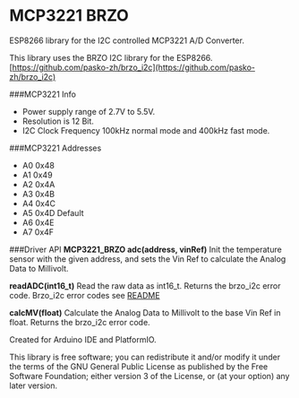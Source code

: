 # MCP3221 BRZO

ESP8266 library for the I2C controlled MCP3221 A/D Converter.

This library uses the BRZO I2C library for the ESP8266.
[https://github.com/pasko-zh/brzo_i2c](https://github.com/pasko-zh/brzo_i2c)

###MCP3221 Info
- Power supply range of 2.7V to 5.5V.
- Resolution is 12 Bit.
- I2C Clock Frequency 100kHz normal mode and 400kHz fast mode.


###MCP3221 Addresses
  - A0	0x48
  - A1	0x49
  - A2	0x4A
  - A3	0x4B
  - A4	0x4C
  - A5	0x4D  Default
  - A6	0x4E
  - A7	0x4F
  
###Driver API
**MCP3221_BRZO adc(address, vinRef)**
Init the temperature sensor with the given address, and sets the Vin Ref to calculate the Analog Data to Millivolt.

**readADC(int16_t)**
Read the raw data as int16_t. Returns the brzo_i2c error code.
Brzo_i2c error codes see [README](https://github.com/pasko-zh/brzo_i2c/blob/master/README.md)

**calcMV(float)**
Calculate the Analog Data to Millivolt to the base Vin Ref in float. Returns the brzo_i2c error code.


Created for Arduino IDE and PlatformIO.


This library is free software; you can redistribute it and/or
modify it under the terms of the GNU General Public
License as published by the Free Software Foundation; either
version 3 of the License, or (at your option) any later version.

